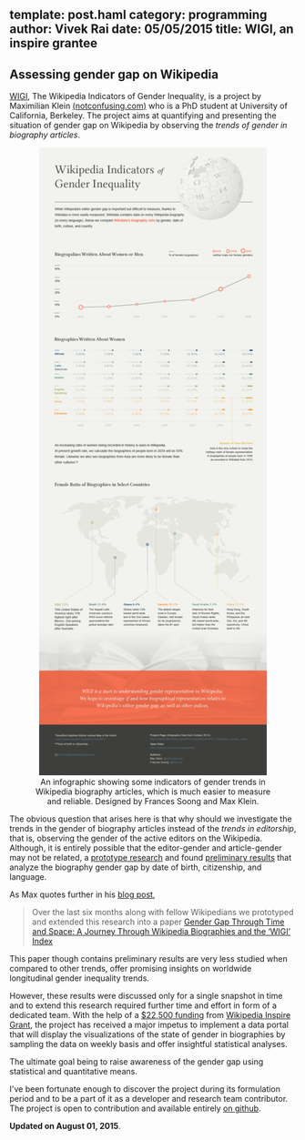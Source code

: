 template: post.haml
category: programming
author: Vivek Rai
date: 05/05/2015
title: WIGI, an inspire grantee
---
Assessing gender gap on Wikipedia
---

[WIGI](https://meta.wikimedia.org/wiki/Grants:IdeaLab/WIGI:_Wikipedia_Gender_Index),
The Wikipedia Indicators of Gender Inequality, is a project by Maximilian Klein
[(notconfusing.com)](http://notconfusing.com) who is a PhD student at
University of California, Berkeley. The project aims at quantifying and
presenting the situation of gender gap on Wikipedia by observing the *trends of gender in biography articles*.

<figure style="text-align:center">
<img
    src="/images/wigi_map.png"
    title="Wikipedia Gender Indicators infographic by Maximilian Klein and Frances Soong."
    target="https://github.com/notconfusing/WIGI/issues/22"
    style="width: 400px; height: auto"/>
<figcaption>
An infographic showing some indicators of gender trends in Wikipedia biography
articles, which is much easier to measure and reliable. Designed by Frances
Soong and Max Klein.
</figcaption>
</figure>

The obvious question that arises here is that why should we investigate the
trends in the gender of biography articles instead of the *trends in
editorship*, that is, observing the gender of the active editors on the
Wikipedia. Although, it is entirely possible that the editor-gender and
article-gender may not be related, a [prototype
research](http://arxiv.org/abs/1502.03086) and found [preliminary
results](http://notconfusing.com/preliminary-results-from-wigi-the-wikipedia-gender-inequality-index/)
that analyze the biography gender gap by date of birth, citizenship, and
language.

As Max quotes further in his [blog
post](http://notconfusing.com/category/thought-importance/lesser/),
> Over the last six months along with fellow Wikipedians we prototyped and
> extended this research into a paper [Gender Gap Through Time and Space: A
> Journey Through Wikipedia Biographies and the ‘WIGI’
> Index](http://arxiv.org/abs/1502.03086)

This paper though contains preliminary results are very less studied when
compared to other trends, offer promising insights on worldwide longitudinal
gender inequality trends.

However, these results were discussed only for a single snapshot in time and to
extend this research required further time and effort in form of a dedicated
team. With the help of a [$22,500
funding](https://blog.wikimedia.org/2015/05/01/meet-the-inspire-grantees/) from
[Wikipedia Inspire Grant](https://meta.wikimedia.org/wiki/Grants:Inspire), the
project has received a major impetus to implement a data portal that will
display the visualizations of the state of gender in biographies by sampling
the data on weekly basis and offer insightful statistical analyses.

The ultimate goal being to raise awareness of the gender gap using statistical
and quantitative means.

I've been fortunate enough to discover the project during its formulation
period and to be a part of it as a developer and research team contributor. The
project is open to contribution and available entirely [on
github](https://github.com/notconfusing/WIGI).

**Updated on August 01, 2015**.

